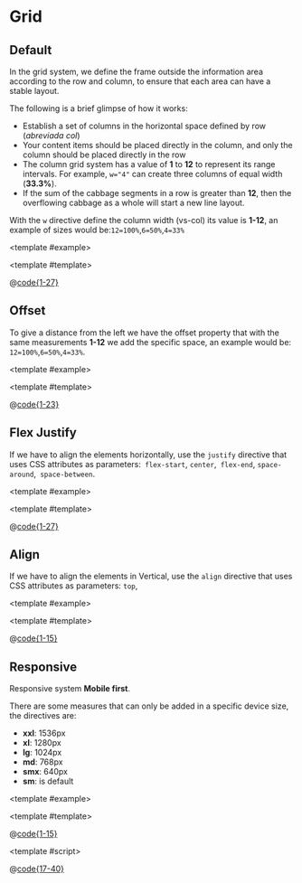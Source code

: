 # Grid

<card>

## Default

<docs-warn />

In the grid system, we define the frame outside the information area according to the row and column, to ensure that each area can have a stable layout.

The following is a brief glimpse of how it works:

- Establish a set of columns in the horizontal space defined by row (_abreviada col_)
- Your content items should be placed directly in the column, and only the column should be placed directly in the row
- The column grid system has a value of **1** to **12** to represent its range intervals. For example, `w="4"` can create three columns of equal width (**33.3%**).
- If the sum of the cabbage segments in a row is greater than **12**, then the overflowing cabbage as a whole will start a new line layout.

With the `w` directive define the column width (vs-col) its value is **1-12**, an example of sizes would be:`12=100%`,`6=50%`,`4=33% `

<template #example>
  <grid-default />
</template>

<template #template>

@[code{1-27}](../.vuepress/components/grid/default.vue)

</template>

</card>

<card>

## Offset

To give a distance from the left we have the offset property that with the same measurements **1-12** we add the specific space, an example would be: `12=100%`,`6=50%`,`4=33%`.

<template #example>
  <grid-offset />
</template>

<template #template>

@[code{1-23}](../.vuepress/components/grid/offset.vue)

</template>

</card>

<card>

## Flex Justify

If we have to align the elements horizontally, use the `justify` directive that uses CSS attributes as parameters:` flex-start`, `center`,` flex-end`, `space-around`,` space-between`.

<template #example>
  <grid-flex-justify />
</template>

<template #template>

@[code{1-27}](../.vuepress/components/grid/flex-justify.vue)

</template>

</card>

<card>

## Align

If we have to align the elements in Vertical, use the `align` directive that uses CSS attributes as parameters: `top`, 

<template #example>
  <grid-flex-align />
</template>

<template #template>

@[code{1-15}](../.vuepress/components/grid/flex-align.vue)

</template>

</card>

<card>

## Responsive

Responsive system **Mobile first**.

There are some measures that can only be added in a specific device size, the directives are:

- **xxl**: 1536px
- **xl**: 1280px
- **lg**: 1024px
- **md**: 768px
- **smx**: 640px
- **sm**: is default

<template #example>
  <grid-responsive />
</template>

<template #template>

@[code{1-15}](../.vuepress/components/grid/responsive.vue)

</template>

<template #script>

@[code{17-40}](../.vuepress/components/grid/responsive.vue)

</template>

</card>
